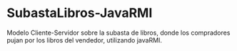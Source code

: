 # SubastaLibros-JavaRMI
Modelo Cliente-Servidor sobre la subasta de libros, donde los compradores pujan por los libros del vendedor, utilizando javaRMI.
